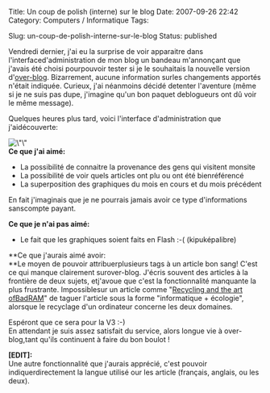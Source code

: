 Title: Un coup de polish (interne) sur le blog
Date: 2007-09-26 22:42
Category: Computers / Informatique
Tags: <?xml version="1.0" encoding="utf-8"?>

Slug: un-coup-de-polish-interne-sur-le-blog
Status: published

Vendredi dernier, j'ai eu la surprise de voir apparaitre dans l'interfaced'administration de mon blog un bandeau m'annonçant que j'avais été choisi pourpouvoir tester si je le souhaitais la nouvelle version d'[over-blog](\%22http://www.over-blog.com/\%22). Bizarrement, aucune information surles changements apportés n'était indiquée. Curieux, j'ai néanmoins décidé detenter l'aventure (même si je ne suis pas dupe, j'imagine qu'un bon paquet deblogueurs ont dû voir le même message).  
  
Quelques heures plus tard, voici l'interface d'administration que j'aidécouverte:  
  
![\\"\\"](\%22/public/vrac/screenshot-over-blog-v2.png\%22)  
**Ce que j'ai aimé:**

-   La possibilité de connaitre la provenance des gens qui visitent monsite
-   La possibilité de voir quels articles ont plu ou ont été bienréférencé
-   La superposition des graphiques du mois en cours et du mois précédent

En fait j'imaginais que je ne pourrais jamais avoir ce type d'informations sanscompte payant.  
  
**Ce que je n'ai pas aimé:**  

-   Le fait que les graphiques soient faits en Flash :-( (kipuképalibre)

  
**Ce que j'aurais aimé avoir:  
**Le moyen de pouvoir attribuerplusieurs tags à un article bon sang! C'est ce qui manque clairement surover-blog. J'écris souvent des articles à la frontière de deux sujets, etj'avoue que c'est la fonctionnalité manquante la plus frustrante. Impossiblesur un article comme "[Recycling and the art ofBadRAM](\%22/post/2007/01/10/Recycling-and-the-art-of-BadRAM\%22)" de taguer l'article sous la forme "informatique + écologie", alorsque le recyclage d'un ordinateur concerne les deux domaines.  
  
Espéront que ce sera pour la V3 :-)  
En attendant je suis assez satisfait du service, alors longue vie à over-blog,tant qu'ils continuent à faire du bon boulot !  
  
**\[EDIT\]:**  
Une autre fonctionnalité que j'aurais apprécié, c'est pouvoir indiquerdirectement la langue utilisé our les article (français, anglais, ou les deux).
